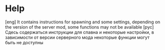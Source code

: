 # Help

[eng]
It contains instructions for spawning and some settings, depending on the version of the server mod, some functions may not be available
[рус]
Сдесь содержаться инструкции для спавна и некоторые настройки, в зависимости от версии серверного мода некоторые функции могут быть не доступны
